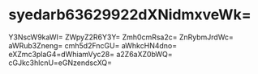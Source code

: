 # syedarb63629922dXNidmxveWk=
Y3NscW9kaWI=
ZWpyZ2R6Y3Y=
Zmh0cmRsa2c=
ZnRybmJrdWc=
aWRub3Zneng=
cmh5d2FncGU=
aWhkcHN4dno=
eXZmc3plaG4=dWhiamVyc28=
a2Z6aXZ0bWQ=
cGJkc3hlcnU=eGNzendscXQ=
